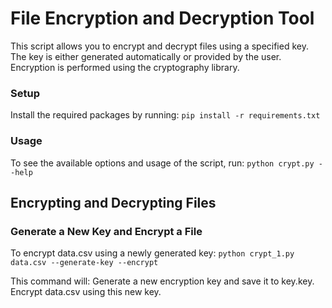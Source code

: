 # File Encryption and Decryption Tool

This script allows you to encrypt and decrypt files using a specified key. The key is either generated automatically or provided by the user. Encryption is performed using the cryptography library.


### Setup
Install the required packages by running:
`pip install -r requirements.txt`


### Usage
To see the available options and usage of the script, run:
`python crypt.py --help`




## Encrypting and Decrypting Files

### Generate a New Key and Encrypt a File
To encrypt data.csv using a newly generated key:
`python crypt_1.py data.csv --generate-key --encrypt`


This command will:
Generate a new encryption key and save it to key.key.
Encrypt data.csv using this new key.

### 




